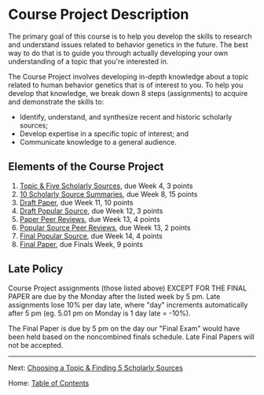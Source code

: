 # Course Project Description

The primary goal of this course is to help you develop the skills to research and understand issues related to behavior genetics in the future. The best way to do that is to guide you through actually developing your own understanding of a topic that you're interested in.

The Course Project involves developing in-depth knowledge about a topic related to human behavior genetics that is of interest to you. To help you develop that knowledge, we break down 8 steps (assignments) to acquire and demonstrate the skills to:

- Identify, understand, and synthesize recent and historic scholarly sources;
- Develop expertise in a specific topic of interest; and
- Communicate knowledge to a general audience.

## Elements of the Course Project

1. [Topic & Five Scholarly Sources](1_topic_and_five_scholarly_sources.md), due Week 4, 3 points
2. [10 Scholarly Source Summaries](2_10_scholarly_source_summaries.md), due Week 8, 15 points
3. [Draft Paper](3_draft_paper.md), due Week 11, 10 points
4. [Draft Popular Source](4_draft_popular_source.md), due Week 12, 3 points
5. [Paper Peer Reviews](5_peer_review_papers.md), due Week 13, 4 points
6. [Popular Source Peer Reviews](6_peer_review_popular_sources.md), due Week 13, 2 points
7. [Final Popular Source](7_final_popular_source.md), due Week 14, 4 points
8. [Final Paper](8_final_paper.md), due Finals Week, 9 points

## Late Policy

Course Project assignments (those listed above) EXCEPT FOR THE FINAL PAPER are due by the Monday after the listed week by 5 pm. Late assignments lose 10% per day late, where "day" increments automatically after 5 pm (eg. 5.01 pm on Monday is 1 day late = -10%).

The Final Paper is due by 5 pm on the day our "Final Exam" would have been held based on the noncombined finals schedule. Late Final Papers will not be accepted.

-----------------

Next: [Choosing a Topic & Finding 5 Scholarly Sources](1_topic_and_five_scholarly_sources.md)

Home: [Table of Contents](../index.md)